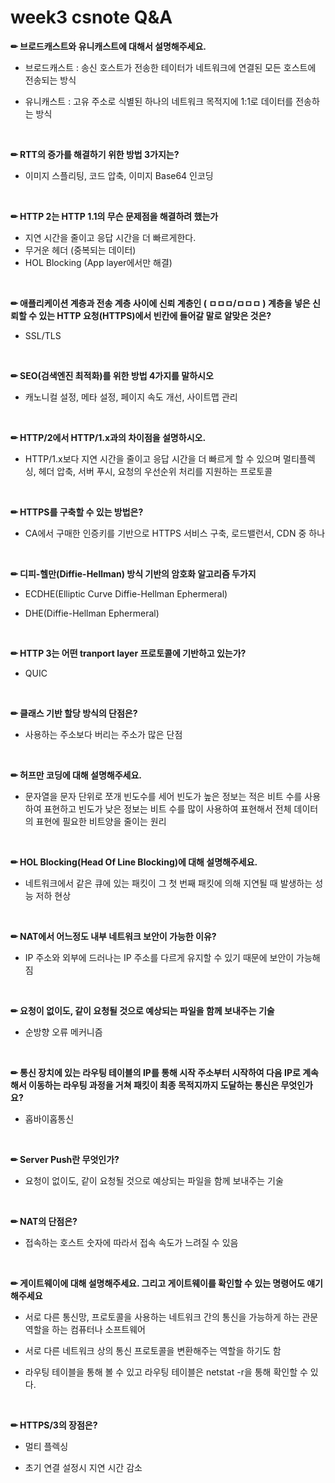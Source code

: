 # week3 csnote Q&A

**✏ 브로드캐스트와 유니캐스트에 대해서 설명해주세요.**

- 브로드캐스트 : 송신 호스트가 전송한 테이터가 네트워크에 연결된 모든 호스트에 전송되는 방식

- 유니캐스트 : 고유 주소로 식별된 하나의 네트워크 목적지에 1:1로 데이터를 전송하는 방식



<br>



**✏ RTT의 증가를 해결하기 위한 방법 3가지는?**

- 이미지 스플리팅, 코드 압축, 이미지 Base64 인코딩



<br>



**✏ HTTP 2는 HTTP 1.1의 무슨 문제점을 해결하려 했는가**

- 지연 시간을 줄이고 응답 시간을 더 빠르게한다.
- 무거운 헤더 (중복되는 데이터)
- HOL Blocking (App layer에서만 해결)
  
  

<br>



**✏ 애플리케이션 계층과 전송 계층 사이에 신뢰 계층인 ( ㅁㅁㅁ/ㅁㅁㅁ ) 계층을 넣은 신뢰할 수 있는 HTTP 요청(HTTPS)에서 빈칸에 들어갈 말로 알맞은 것은?**

- SSL/TLS
  
  

<br>



**✏ SEO(검색엔진 최적화)를 위한 방법 4가지를 말하시오**

- 캐노니컬 설정, 메타 설정, 페이지 속도 개선, 사이트맵 관리


  

<br>




**✏ HTTP/2에서 HTTP/1.x과의 차이점을 설명하시오.**

- HTTP/1.x보다 지연 시간을 줄이고 응답 시간을 더 빠르게 할 수 있으며 멀티플렉싱, 헤더 압축, 서버 푸시, 요청의 우선순위 처리를 지원하는 프로토콜



<br>



**✏ HTTPS를 구축할 수 있는 방법은?**

- CA에서 구매한 인증키를 기반으로 HTTPS 서비스 구축, 로드밸런서, CDN 중 하나
  
  

<br>



**✏ 디피-헬만(Diffie-Hellman) 방식 기반의 암호화 알고리즘 두가지**

- ECDHE(Elliptic Curve Diffie-Hellman Ephermeral)

- DHE(Diffie-Hellman Ephermeral)



<br>




**✏ HTTP 3는 어떤 tranport layer 프로토콜에 기반하고 있는가?**

- QUIC



<br>



**✏ 클래스 기반 할당 방식의 단점은?**

- 사용하는 주소보다 버리는 주소가 많은 단점



<br>



**✏ 허프만 코딩에 대해 설명해주세요.**

- 문자열을 문자 단위로 쪼개 빈도수를 세어 빈도가 높은 정보는 적은 비트 수를 사용하여 표현하고 빈도가 낮은 정보는 비트 수를 많이 사용하여 표현해서 전체 데이터의 표현에 필요한 비트양을 줄이는 원리
  
  

<br>



**✏ HOL Blocking(Head Of Line Blocking)에 대해 설명해주세요.**

- 네트워크에서 같은 큐에 있는 패킷이 그 첫 번째 패킷에 의해 지연될 때 발생하는 성능 저하 현상



<br>



**✏ NAT에서 어느정도 내부 네트워크 보안이 가능한 이유?**

- IP 주소와 외부에 드러나는 IP 주소를 다르게 유지할 수 있기 때문에 보안이 가능해짐



<br>



**✏ 요청이 없이도, 같이 요청될 것으로 예상되는 파일을 함께 보내주는 기술**

- 순방향 오류 메커니즘



<br>



**✏ 통신 장치에 있는 라우팅 테이블의 IP를 통해 시작 주소부터 시작하여 다음 IP로 계속해서 이동하는 라우팅 과정을 거쳐 패킷이 최종 목적지까지 도달하는 통신은 무엇인가요?**

- 홉바이홉통신



<br>



**✏ Server Push란 무엇인가?**

- 요청이 없이도, 같이 요청될 것으로 예상되는 파일을 함께 보내주는 기술



<br>



**✏ NAT의 단점은?**

- 접속하는 호스트 숫자에 따라서 접속 속도가 느려질 수 있음



<br>



**✏ 게이트웨이에 대해 설명해주세요. 그리고 게이트웨이를 확인할 수 있는 명령어도 얘기해주세요**

- 서로 다른 통신망, 프로토콜을 사용하는 네트워크 간의 통신을 가능하게 하는 관문 역할을 하는 컴퓨터나 소프트웨어

- 서로 다른 네트워크 상의 통신 프로토콜을 변환해주는 역할을 하기도 함

- 라우팅 테이블을 통해 볼 수 있고 라우팅 테이블은 netstat -r을 통해 확인할 수 있다.
  
  

<br>



**✏ HTTPS/3의 장점은?**

- 멀티 플렉싱

- 초기 연결 설정시 지연 시간 감소
